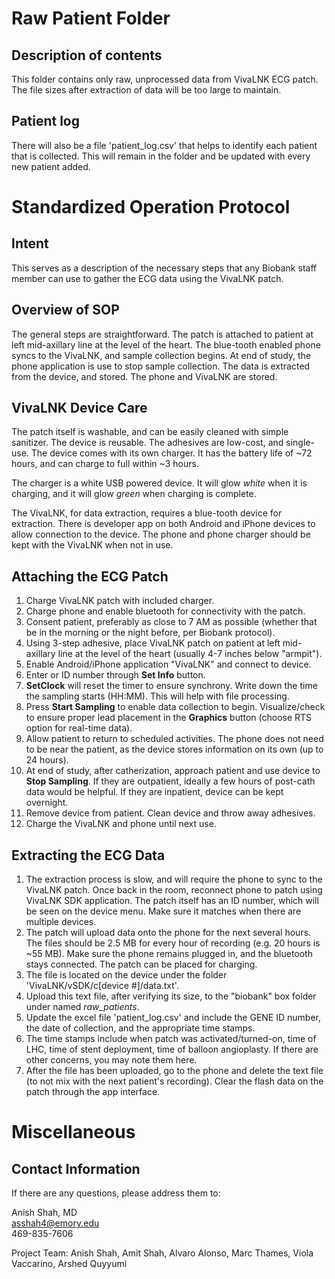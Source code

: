 # Raw Patient Folder

## Description of contents

This folder contains only raw, unprocessed data from VivaLNK ECG patch. The file sizes after extraction of data will be too large to maintain. 

## Patient log

There will also be a file 'patient_log.csv' that helps to identify each patient that is collected. This will remain in the folder and be updated with every new patient added.

# Standardized Operation Protocol

## Intent

This serves as a description of the necessary steps that any Biobank staff member can use to gather the ECG data using the VivaLNK patch.

## Overview of SOP

The general steps are straightforward. The patch is attached to patient at left mid-axillary line at the level of the heart. The blue-tooth enabled phone syncs to the VivaLNK, and sample collection begins. At end of study, the phone application is use to stop sample collection. The data is extracted from the device, and stored. The phone and VivaLNK are stored.

## VivaLNK Device Care

The patch itself is washable, and can be easily cleaned with simple sanitizer. The device is reusable. The adhesives are low-cost, and single-use. The device comes with its own charger. It has the battery life of ~72 hours, and can charge to full within ~3 hours. 

The charger is a white USB powered device. It will glow _white_ when it is charging, and it will glow _green_ when charging is complete.

The VivaLNK, for data extraction, requires a blue-tooth device for extraction. There is developer app on both Android and iPhone devices to allow connection to the device. The phone and phone charger should be kept with the VivaLNK when not in use. 

## Attaching the ECG Patch

1. Charge VivaLNK patch with included charger.
1. Charge phone and enable bluetooth for connectivity with the patch.
1. Consent patient, preferably as close to 7 AM as possible (whether that be in the morning or the night before, per Biobank protocol).
1. Using 3-step adhesive, place VivaLNK patch on patient at left mid-axillary line at the level of the heart (usually 4-7 inches below "armpit").
1. Enable Android/iPhone application "VivaLNK" and connect to device. 
1. Enter or ID number through __Set Info__ button. 
1. __SetClock__ will reset the timer to ensure synchrony. Write down the time the sampling starts (HH:MM). This will help with file processing.
1. Press __Start Sampling__ to enable data collection to begin. Visualize/check to ensure proper lead placement in the __Graphics__ button (choose RTS option for real-time data).
1. Allow patient to return to scheduled activities. The phone does not need to be near the patient, as the device stores information on its own (up to 24 hours). 
1. At end of study, after catherization, approach patient and use device to __Stop Sampling__. If they are outpatient, ideally a few hours of post-cath data would be helpful. If they are inpatient, device can be kept overnight.
1. Remove device from patient. Clean device and throw away adhesives.
1. Charge the VivaLNK and phone until next use.

## Extracting the ECG Data

1. The extraction process is slow, and will require the phone to sync to the VivaLNK patch. Once back in the room, reconnect phone to patch using VivaLNK SDK application. The patch itself has an ID number, which will be seen on the device menu. Make sure it matches when there are multiple devices.
1. The patch will upload data onto the phone for the next several hours. The files should be 2.5 MB for every hour of recording (e.g. 20 hours is ~55 MB). Make sure the phone remains plugged in, and the bluetooth stays connected. The patch can be placed for charging.
1. The file is located on the device under the folder 'VivaLNK/vSDK/c[device #]/data.txt'. 
1. Upload this text file, after verifying its size, to the "biobank" box folder under named _raw_patients_. 
1. Update the excel file 'patient_log.csv' and include the GENE ID number, the date of collection, and the appropriate time stamps.
1. The time stamps include when patch was activated/turned-on, time of LHC, time of stent deployment, time of balloon angioplasty. If there are other concerns, you may note them here.
1. After the file has been uploaded, go to the phone and delete the text file (to not mix with the next patient's recording). Clear the flash data on the patch through the app interface.

# Miscellaneous

## Contact Information

If there are any questions, please address them to:

Anish Shah, MD  
asshah4@emory.edu  
469-835-7606  

Project Team: Anish Shah, Amit Shah, Alvaro Alonso, Marc Thames, Viola Vaccarino, Arshed Quyyumi
